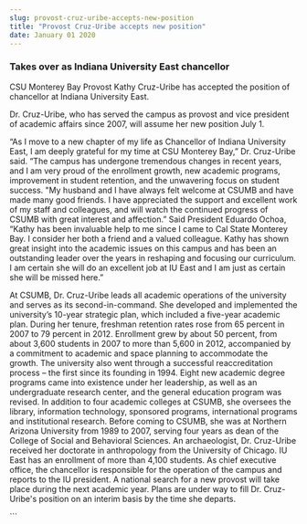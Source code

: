 ```yaml
---
slug: provost-cruz-uribe-accepts-new-position
title: "Provost Cruz-Uribe accepts new position"
date: January 01 2020
---
```


 
<h3>Takes over as Indiana University East chancellor</h3>
<p>
  CSU Monterey Bay Provost Kathy Cruz-Uribe has accepted the position of
  chancellor at Indiana University East.
</p>
<p>
  Dr. Cruz-Uribe, who has served the campus as provost and vice president of
  academic affairs since 2007, will assume her new position July 1.
</p>
<p>
  “As I move to a new chapter of my life as Chancellor of Indiana University
  East, I am deeply grateful for my time at CSU Monterey Bay,” Dr. Cruz-Uribe
  said. “The campus has undergone tremendous changes in recent years, and I am
  very proud of the enrollment growth, new academic programs, improvement in
  student retention, and the unwavering focus on student success. "My husband
  and I have always felt welcome at CSUMB and have made many good friends. I
  have appreciated the support and excellent work of my staff and colleagues,
  and will watch the continued progress of CSUMB with great interest and
  affection.” Said President Eduardo Ochoa, “Kathy has been invaluable help to
  me since I came to Cal State Monterey Bay. I consider her both a friend and a
  valued colleague. Kathy has shown great insight into the academic issues on
  this campus and has been an outstanding leader over the years in reshaping and
  focusing our curriculum. I am certain she will do an excellent job at IU East
  and I am just as certain she will be missed here.”
</p>
<p>
  At CSUMB, Dr. Cruz-Uribe leads all academic operations of the university and
  serves as its second-in-command. She developed and implemented the
  university’s 10-year strategic plan, which included a five-year academic plan.
  During her tenure, freshman retention rates rose from 65 percent in 2007 to 79
  percent in 2012. Enrollment grew by about 50 percent, from about 3,600
  students in 2007 to more than 5,600 in 2012, accompanied by a commitment to
  academic and space planning to accommodate the growth. The university also
  went through a successful reaccreditation process – the first since its
  founding in 1994. Eight new academic degree programs came into existence under
  her leadership, as well as an undergraduate research center, and the general
  education program was revised. In addition to four academic colleges at CSUMB,
  she oversees the library, information technology, sponsored programs,
  international programs and institutional research. Before coming to CSUMB, she
  was at Northern Arizona University from 1989 to 2007, serving four years as
  dean of the College of Social and Behavioral Sciences. An archaeologist, Dr.
  Cruz-Uribe received her doctorate in anthropology from the University of
  Chicago. IU East has an enrollment of more than 4,100 students. As chief
  executive office, the chancellor is responsible for the operation of the
  campus and reports to the IU president. A national search for a new provost
  will take place during the next academic year. Plans are under way to fill Dr.
  Cruz-Uribe's position on an interim basis by the time she departs.
</p>
```
